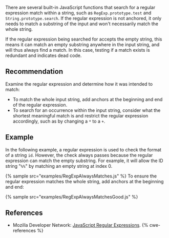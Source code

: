 There are several built-in JavaScript functions that search for a regular expression match within a string, such as `RegExp.prototype.test` and `String.prototype.search`. If the regular expression is not anchored, it only needs to match a substring of the input and won't necessarily match the whole string.

If the regular expression being searched for accepts the empty string, this means it can match an empty substring anywhere in the input string, and will thus always find a match. In this case, testing if a match exists is redundant and indicates dead code.


## Recommendation
Examine the regular expression and determine how it was intended to match:

* To match the whole input string, add anchors at the beginning and end of the regular expression.
* To search for an occurrence within the input string, consider what the shortest meaningful match is and restrict the regular expression accordingly, such as by changing a `*` to a `+`.

## Example
In the following example, a regular expression is used to check the format of a string `id`. However, the check always passes because the regular expression can match the empty substring. For example, it will allow the ID string "`%%`" by matching an empty string at index 0.

{% sample src="examples/RegExpAlwaysMatches.js" %}
To ensure the regular expression matches the whole string, add anchors at the beginning and end:

{% sample src="examples/RegExpAlwaysMatchesGood.js" %}

## References
* Mozilla Developer Network: [JavaScript Regular Expressions](https://developer.mozilla.org/en-US/docs/Web/JavaScript/Guide/Regular_Expressions).
{% cwe-references %}
